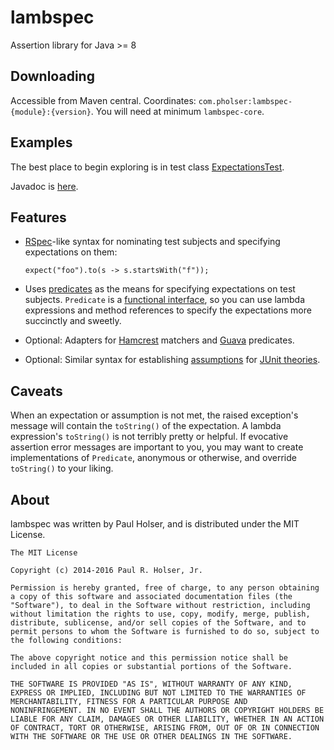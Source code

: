 # lambspec

Assertion library for Java >= 8


## Downloading

Accessible from Maven central. Coordinates: `com.pholser:lambspec-{module}:{version}`.
You will need at minimum `lambspec-core`.


## Examples

The best place to begin exploring is in test class
[ExpectationsTest](https://github.com/pholser/lambspec/blob/master/core/src/test/java/com/pholser/lambspec/ExpectationsTest.java).

Javadoc is [here](http://pholser.github.io/lambspec/).


## Features

* [RSpec](http://rspec.info/)-like syntax for nominating test subjects
and specifying expectations on them:

    `expect("foo").to(s -> s.startsWith("f"));`

* Uses [predicates](http://download.java.net/jdk8/docs/api/java/util/function/Predicate.html)
as the means for specifying expectations on test subjects. `Predicate` is a
[functional interface](http://download.java.net/jdk8/docs/api/java/lang/FunctionalInterface.html),
so you can use lambda expressions and method references to specify the
expectations more succinctly and sweetly.

* Optional: Adapters for [Hamcrest](http://hamcrest.org/JavaHamcrest/)
matchers and [Guava](https://code.google.com/p/guava-libraries/) predicates.

* Optional: Similar syntax for establishing
[assumptions](https://github.com/junit-team/junit/wiki/Assumptions-with-assume)
for [JUnit theories](http://junit.org).


## Caveats

When an expectation or assumption is not met, the raised exception's message will
contain the `toString()` of the expectation. A lambda expression's `toString()`
is not terribly pretty or helpful. If evocative assertion error messages are
important to you, you may want to create implementations of `Predicate`,
anonymous or otherwise, and override `toString()` to your liking.

## About

lambspec was written by Paul Holser, and is distributed under the MIT License.

    The MIT License

    Copyright (c) 2014-2016 Paul R. Holser, Jr.

    Permission is hereby granted, free of charge, to any person obtaining
    a copy of this software and associated documentation files (the
    "Software"), to deal in the Software without restriction, including
    without limitation the rights to use, copy, modify, merge, publish,
    distribute, sublicense, and/or sell copies of the Software, and to
    permit persons to whom the Software is furnished to do so, subject to
    the following conditions:

    The above copyright notice and this permission notice shall be
    included in all copies or substantial portions of the Software.

    THE SOFTWARE IS PROVIDED "AS IS", WITHOUT WARRANTY OF ANY KIND,
    EXPRESS OR IMPLIED, INCLUDING BUT NOT LIMITED TO THE WARRANTIES OF
    MERCHANTABILITY, FITNESS FOR A PARTICULAR PURPOSE AND
    NONINFRINGEMENT. IN NO EVENT SHALL THE AUTHORS OR COPYRIGHT HOLDERS BE
    LIABLE FOR ANY CLAIM, DAMAGES OR OTHER LIABILITY, WHETHER IN AN ACTION
    OF CONTRACT, TORT OR OTHERWISE, ARISING FROM, OUT OF OR IN CONNECTION
    WITH THE SOFTWARE OR THE USE OR OTHER DEALINGS IN THE SOFTWARE.
